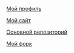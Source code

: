 [Мой профиль](https://github.com/Selmeg "Мой профиль")

[Мой сайт](https://selmeg.github.io/ "Мой сайт")

[Основной репозиторий](https://github.com/stankin/inet-2018 "Основной репозиторий")

[Мой форк](https://github.com/Selmeg/inet-2018 "Мой форк")
